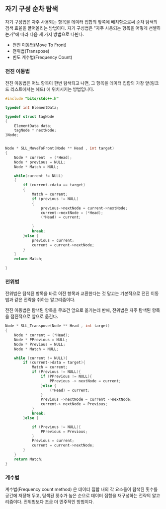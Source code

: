 ﻿## 자기 구성 순차 탐색

자기 구성법은 자주 사용되는 항목을 데이터 집합의 앞쪽에 배치함으로써 순차 탐색의 검색 효율을 끌어올리는
방법이다. 자기 구성법은 "자주 사용되는 항목을 어떻게 선별하는가"에 따라 다음 세 가지 방법으로 나뉜다.

- 전진 이동법(Move To Front)
- 전위법(Transpose)
- 빈도 계수법(Frequency Count)

### 전진 이동법

전진 이동법은 어느 항목이 한번 탐색되고 나면, 그 항목을 데이터 집합의 가장 앞(링크드 리스트에서는 헤드)
에 위치시키는 방법입니다. 

```c
#include "bits/stdc++.h"

typedef int ElementData;

typedef struct tagNode
{
    ElementData data;
    tagNode * nextNode;
}Node;


Node * SLL_MoveToFront(Node ** Head , int target)
{
    Node * current  = (*Head);
    Node * previous = NULL;
    Node * Match = NULL;

    while(current != NULL)
    {
        if (current->data == target)
        {
            Match = current;
            if (previous != NULL)
            {
                previous->nextNode = current->nextNode;
                current->nextNode = (*Head);
                (*Head) = current;
                
            }
            break;
        }else {
            previous = current;
            current = current->nextNode;
        }
    }
    return Match;
    
}
```

### 전위법

전위법은 탐색된 항목을 바로 이전 항목과 교환한다는 것 말고는 기본적으로 전진 이동법과 같은 전략을 취하는
알고리즘이다. 

전진 이동법은 탐색된 항목을 무조건 앞으로 옮기는데 반해, 전위법은 자주 탐색된 항목을
점진적으로 앞으로 옮긴다.

```c
Node * SLL_Transpose(Node ** Head , int target)
{
    Node * current = (*Head);
    Node * PPrevious = NULL; 
    Node * Previous = NULL;
    Node * Match = NULL;

    while (current != NULL){
        if (current->data = target){
            Match = current;
            if (Previous != NULL){
                if (PPrevious != NULL){
                    PPrevious -> nextNode = current;
                }else {
                    (*Head) = current;   
                }
                Previous ->nextNode = current ->nextNode;
                current-> nextNode = Previous;
            }
            break;
        }else {

            if (Previous != NULL){
                PPrevious = Previous;
            }
            Previous = current;
            current = current->nextNode;
        }
    }
    return Match;
}
```

### 계수법

계수법(Frequency count method) 은 데이터 집합 내의 각 요소들이 탐색된 횟수를 공간에 저장해 두고,
탐색된 횟수가 높은 순으로 데이터 집합을 재구성하는 전략의 알고리즘이다.
전위법보다  조금 더 민주적인 방법이다. 